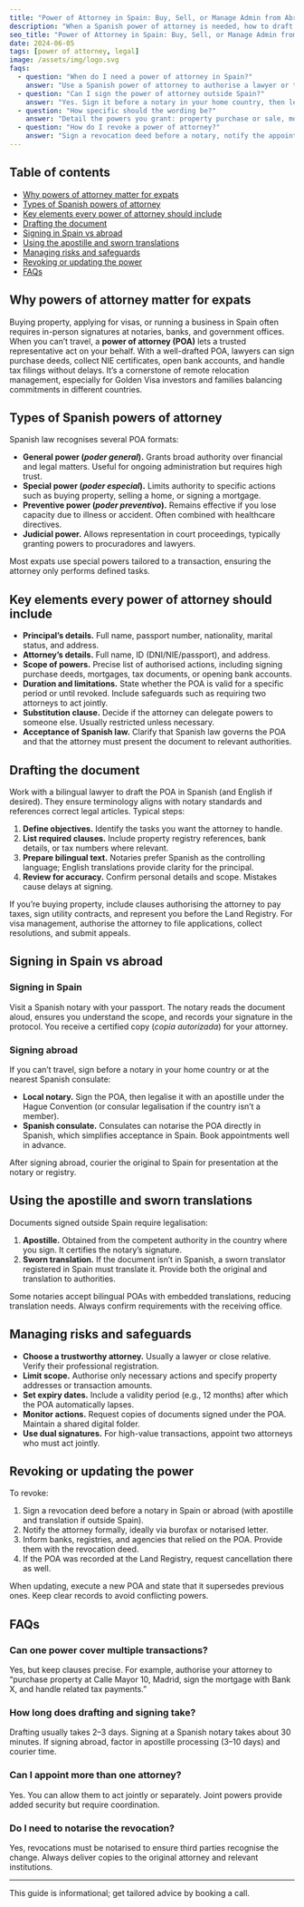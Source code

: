 ```yaml
---
title: "Power of Attorney in Spain: Buy, Sell, or Manage Admin from Abroad"
description: "When a Spanish power of attorney is needed, how to draft it, get it notarised and apostilled, manage risks, and revoke it."
seo_title: "Power of Attorney in Spain: Buy, Sell, or Manage Admin from Abroad"
date: 2024-06-05
tags: [power of attorney, legal]
image: /assets/img/logo.svg
faqs:
  - question: "When do I need a power of attorney in Spain?"
    answer: "Use a Spanish power of attorney to authorise a lawyer or trusted representative to sign property deeds, apply for NIE numbers, handle taxes, or represent you before notaries and authorities when you cannot attend in person."
  - question: "Can I sign the power of attorney outside Spain?"
    answer: "Yes. Sign it before a notary in your home country, then legalise it with an apostille (or consular legalisation) and provide a sworn translation into Spanish."
  - question: "How specific should the wording be?"
    answer: "Detail the powers you grant: property purchase or sale, mortgage signing, bank account opening, tax filings, or litigation. Tailor each clause to avoid unintended authority."
  - question: "How do I revoke a power of attorney?"
    answer: "Sign a revocation deed before a notary, notify the appointed attorney, and inform any institutions or registries where the power was used."
---
```


## Table of contents
- [Why powers of attorney matter for expats](#why-powers-of-attorney-matter-for-expats)
- [Types of Spanish powers of attorney](#types-of-spanish-powers-of-attorney)
- [Key elements every power of attorney should include](#key-elements-every-power-of-attorney-should-include)
- [Drafting the document](#drafting-the-document)
- [Signing in Spain vs abroad](#signing-in-spain-vs-abroad)
- [Using the apostille and sworn translations](#using-the-apostille-and-sworn-translations)
- [Managing risks and safeguards](#managing-risks-and-safeguards)
- [Revoking or updating the power](#revoking-or-updating-the-power)
- [FAQs](#faqs)

## Why powers of attorney matter for expats

Buying property, applying for visas, or running a business in Spain often requires in-person signatures at notaries, banks, and government offices. When you can’t travel, a **power of attorney (POA)** lets a trusted representative act on your behalf. With a well-drafted POA, lawyers can sign purchase deeds, collect NIE certificates, open bank accounts, and handle tax filings without delays. It’s a cornerstone of remote relocation management, especially for Golden Visa investors and families balancing commitments in different countries.

## Types of Spanish powers of attorney

Spanish law recognises several POA formats:

- **General power (*poder general*).** Grants broad authority over financial and legal matters. Useful for ongoing administration but requires high trust.
- **Special power (*poder especial*).** Limits authority to specific actions such as buying property, selling a home, or signing a mortgage.
- **Preventive power (*poder preventivo*).** Remains effective if you lose capacity due to illness or accident. Often combined with healthcare directives.
- **Judicial power.** Allows representation in court proceedings, typically granting powers to procuradores and lawyers.

Most expats use special powers tailored to a transaction, ensuring the attorney only performs defined tasks.

## Key elements every power of attorney should include

- **Principal’s details.** Full name, passport number, nationality, marital status, and address.
- **Attorney’s details.** Full name, ID (DNI/NIE/passport), and address.
- **Scope of powers.** Precise list of authorised actions, including signing purchase deeds, mortgages, tax documents, or opening bank accounts.
- **Duration and limitations.** State whether the POA is valid for a specific period or until revoked. Include safeguards such as requiring two attorneys to act jointly.
- **Substitution clause.** Decide if the attorney can delegate powers to someone else. Usually restricted unless necessary.
- **Acceptance of Spanish law.** Clarify that Spanish law governs the POA and that the attorney must present the document to relevant authorities.

## Drafting the document

Work with a bilingual lawyer to draft the POA in Spanish (and English if desired). They ensure terminology aligns with notary standards and references correct legal articles. Typical steps:

1. **Define objectives.** Identify the tasks you want the attorney to handle.
2. **List required clauses.** Include property registry references, bank details, or tax numbers where relevant.
3. **Prepare bilingual text.** Notaries prefer Spanish as the controlling language; English translations provide clarity for the principal.
4. **Review for accuracy.** Confirm personal details and scope. Mistakes cause delays at signing.

If you’re buying property, include clauses authorising the attorney to pay taxes, sign utility contracts, and represent you before the Land Registry. For visa management, authorise the attorney to file applications, collect resolutions, and submit appeals.

## Signing in Spain vs abroad

### Signing in Spain

Visit a Spanish notary with your passport. The notary reads the document aloud, ensures you understand the scope, and records your signature in the protocol. You receive a certified copy (*copia autorizada*) for your attorney.

### Signing abroad

If you can’t travel, sign before a notary in your home country or at the nearest Spanish consulate:

- **Local notary.** Sign the POA, then legalise it with an apostille under the Hague Convention (or consular legalisation if the country isn’t a member).
- **Spanish consulate.** Consulates can notarise the POA directly in Spanish, which simplifies acceptance in Spain. Book appointments well in advance.

After signing abroad, courier the original to Spain for presentation at the notary or registry.

## Using the apostille and sworn translations

Documents signed outside Spain require legalisation:

1. **Apostille.** Obtained from the competent authority in the country where you sign. It certifies the notary’s signature.
2. **Sworn translation.** If the document isn’t in Spanish, a sworn translator registered in Spain must translate it. Provide both the original and translation to authorities.

Some notaries accept bilingual POAs with embedded translations, reducing translation needs. Always confirm requirements with the receiving office.

## Managing risks and safeguards

- **Choose a trustworthy attorney.** Usually a lawyer or close relative. Verify their professional registration.
- **Limit scope.** Authorise only necessary actions and specify property addresses or transaction amounts.
- **Set expiry dates.** Include a validity period (e.g., 12 months) after which the POA automatically lapses.
- **Monitor actions.** Request copies of documents signed under the POA. Maintain a shared digital folder.
- **Use dual signatures.** For high-value transactions, appoint two attorneys who must act jointly.

## Revoking or updating the power

To revoke:

1. Sign a revocation deed before a notary in Spain or abroad (with apostille and translation if outside Spain).
2. Notify the attorney formally, ideally via burofax or notarised letter.
3. Inform banks, registries, and agencies that relied on the POA. Provide them with the revocation deed.
4. If the POA was recorded at the Land Registry, request cancellation there as well.

When updating, execute a new POA and state that it supersedes previous ones. Keep clear records to avoid conflicting powers.

## FAQs

### Can one power cover multiple transactions?

Yes, but keep clauses precise. For example, authorise your attorney to “purchase property at Calle Mayor 10, Madrid, sign the mortgage with Bank X, and handle related tax payments.”

### How long does drafting and signing take?

Drafting usually takes 2–3 days. Signing at a Spanish notary takes about 30 minutes. If signing abroad, factor in apostille processing (3–10 days) and courier time.

### Can I appoint more than one attorney?

Yes. You can allow them to act jointly or separately. Joint powers provide added security but require coordination.

### Do I need to notarise the revocation?

Yes, revocations must be notarised to ensure third parties recognise the change. Always deliver copies to the original attorney and relevant institutions.

---

This guide is informational; get tailored advice by booking a call.
